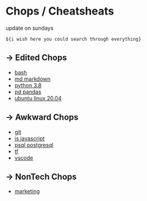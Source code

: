 # Chops / Cheatsheats

update on sundays

    ${i wish here you could search through everything}

## -> Edited Chops

* [bash](./INDEX_SAM/bash_chops.md)
* [md markdown](./INDEX_SAM/markdown_chops.md)
* [python 3.8](./INDEX_SAM/python3_pip_chops.md)
* [pd pandas](./INDEX_SAM/pandas_numpy_chops.md)
* [ubuntu linux 20.04](./INDEX_SAM/ubuntu_chops.md)

## -> Awkward Chops

* [git](./INDEX_TECH/git_chops.md)
* [js javascript](./INDEX_TECH/js_chops.md)
* [psql postgresql](./INDEX_TECH/psql_chops.md)
* [tf](./INDEX_TECH/tf_chops.md)
* [vscode](./INDEX_TECH/vscode_chops.md)

## -> NonTech Chops

* [marketing](./INDEX_BUSINESS/marketing_chops.md)

